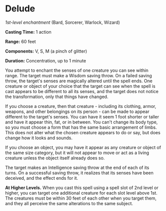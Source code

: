 # Delude
*1st-level enchantment* (Bard, Sorcerer, Warlock, Wizard)

**Casting Time:** 1 action

**Range:** 60 feet

**Components:** V, S, M (a pinch of glitter)

**Duration:** Concentration, up to 1 minute

You attempt to enchant the senses of one creature you can see within range. The target must make a Wisdom saving throw. On a failed saving throw, the target's senses are magically altered until the spell ends. One creature or object of your choice that the target can see when the spell is cast appears to be different to all its senses, and the target does not notice the transformation, only that things have changed.

If you choose a creature, then that creature - including its clothing, armor, weapons, and other belongings on its person - can be made to appear different to the target's senses. You can have it seem 1 foot shorter or taller and have it appear thin, fat, or in between. You can't change its body type, so you must choose a form that has the same basic arrangement of limbs. This does not alter what the chosen creature appears to do or say, but does change how it looks and sounds.

If you choose an object, you may have it appear as any creature or object of the same size category, but it will not appear to move or act as a living creature unless the object itself already does so.

The target makes an Intelligence saving throw at the end of each of its turns. On a successful saving throw, it realizes that its senses have been deceived, and the effect ends for it.

**At Higher Levels.** When you cast this spell using a spell slot of 2nd level or higher, you can target one additional creature for each slot level above 1st. The creatures must be within 30 feet of each other when you target them, and they all perceive the same alterations to the same subject.